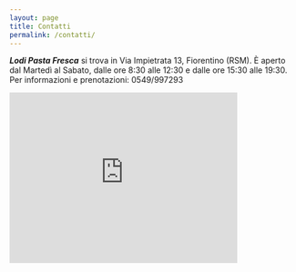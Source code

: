 ```yaml
---
layout: page
title: Contatti
permalink: /contatti/
---
```


***Lodi Pasta Fresca*** si trova in Via Impietrata 13, Fiorentino (RSM). È aperto dal Martedì al Sabato, dalle ore 8:30 alle 12:30 e dalle ore 15:30 alle 19:30.
Per informazioni e prenotazioni: 0549/997293

<iframe width="400" height="300" frameborder="0" scrolling="no" marginheight="0" src="https://maps.google.com/maps?q=via impietrata 13, Fiorentino (RSM), &t=&z=15&ie=UTF8&iwloc=&output=embed" marginwidth="0"><a class="addmaps" href="http://wordpress-themes.org"id="get-map-data" mce_href="http://maps.google.com/maps/">via impietrata 13, Fiorentino (RSM), </a><style>#gmap_canvas img{max-width:none!important;background:none!important}</style></iframe>
